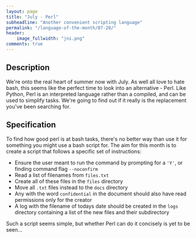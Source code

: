 ```yaml
---
layout: page
title: "July - Perl"
subheadline: "Another convenient scripting language"
permalink: "/language-of-the-month/07-20/"
header:
    image_fullwidth: "jni.png"
comments: true
---
```


## Description

We're onto the real heart of summer now with July. As well all love to hate bash, this seems like the perfect time to look into an alternative - Perl. Like Python, Perl is an interpreted language rather than a compiled, and can be used to simplify tasks. We're going to find out if it really is the replacement you've been searching for.

## Specification

To find how good perl is at bash tasks, there's no better way than use it for something you might use a bash script for. The aim for this month is to create a script that follows a specific set of instructions:
 - Ensure the user meant to run the command by prompting for a `'Y'`, or finding command flag `--noconfirm`
 - Read a list of filenames from `files.txt`
 - Create all of these files in the `files` directory
 - Move all `.txt` files instead to the `docs` directory
 - Any with the word `confidential` in the document should also have read permissions only for the creator
 - A log with the filename of todays date should be created in the `logs` directory containing a list of the new files and their subdirectory

 Such a script seems simple, but whether Perl can do it concisely is yet to be seen...